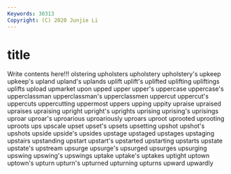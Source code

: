 ```yaml
---
Keywords: 30313
Copyright: (C) 2020 Junjie Li
---
```


# title

Write contents here!!!
olstering 
upholsters 
upholstery 
upholstery's 
upkeep 
upkeep's 
upland 
upland's 
uplands
uplift 
uplift's 
uplifted 
uplifting 
upliftings 
uplifts 
upload 
upmarket 
upon 
upped
upper 
upper's 
uppercase 
uppercase's 
upperclassman 
upperclassman's 
upperclassmen 
uppercut 
uppercut's 
uppercuts
uppercutting 
uppermost 
uppers 
upping 
uppity 
upraise 
upraised 
upraises 
upraising 
upright
upright's 
uprights 
uprising 
uprising's 
uprisings 
uproar 
uproar's 
uproarious 
uproariously 
uproars
uproot 
uprooted 
uprooting 
uproots 
ups 
upscale 
upset 
upset's 
upsets 
upsetting
upshot 
upshot's 
upshots 
upside 
upside's 
upsides 
upstage 
upstaged 
upstages 
upstaging
upstairs 
upstanding 
upstart 
upstart's 
upstarted 
upstarting 
upstarts 
upstate 
upstate's 
upstream
upsurge 
upsurge's 
upsurged 
upsurges 
upsurging 
upswing 
upswing's 
upswings 
uptake 
uptake's
uptakes 
uptight 
uptown 
uptown's 
upturn 
upturn's 
upturned 
upturning 
upturns 
upward
upwardly 
